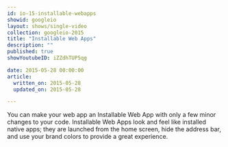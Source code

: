 ```yaml
---
id: io-15-installable-webapps
showid: googleio
layout: shows/single-video
collection: googleio-2015
title: "Installable Web Apps"
description: ""
published: true
showYoutubeID: iZZdhTUP5qg

date: 2015-05-28 00:00:00
article:
  written_on: 2015-05-28
  updated_on: 2015-05-28

---
```


You can make your web app an Installable Web App with only a few minor changes to your code. 
Installable Web Apps look and feel like installed native apps; they are launched from the home screen, 
hide the address bar, and use your brand colors to provide a great experience.